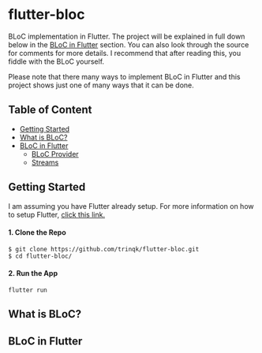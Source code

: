 # flutter-bloc
BLoC implementation in Flutter. The project will be explained in full down below in the [BLoC in Flutter](#bloc-in-flutter) section. You can also look through the source for comments for more details. I recommend that after reading this, you fiddle with the BLoC yourself.

Please note that there many ways to implement BLoC in Flutter and this project shows just one of many ways that it can be done. 

## Table of Content
- [Getting Started](#getting-started)
- [What is BLoC?](#what-is-bloc)
- [BLoC in Flutter](#bloc-in-flutter)
	- [BLoC Provider](#bloc-provider)
	- [Streams](#streams)
## Getting Started
I am assuming you have Flutter already setup.
For more information on how to setup Flutter, [click this link.](https://flutter.io/docs/get-started/install)
#### 1. Clone the Repo
```
$ git clone https://github.com/trinqk/flutter-bloc.git
$ cd flutter-bloc/
```
#### 2. Run the App
```
flutter run
```
## What is BLoC?
## BLoC in Flutter
